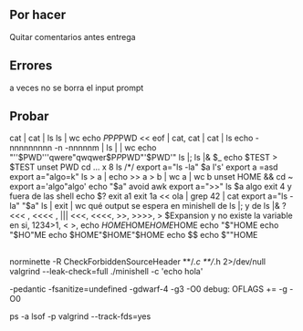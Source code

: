 
## Por hacer
Quitar comentarios antes entrega


## Errores
a veces no se borra el input prompt

## Probar
cat | cat | ls
ls | wc
echo $P$P$P$PWD
<< eof | cat, cat | cat | ls
echo -nnnnnnnnn -n -nnnnnm
|
ls | | wc
echo "''$PWD'''qwere"qwqwer$P$P$PWD"'$PWD'"
ls |;
ls |&
$_
echo $TEST > $TEST
unset PWD
cd ... x 8
ls /*/
export a="ls -la"
$a
l's'
export a =asd
export a="algo=k"
ls > a | echo >> a > b | wc a | wc b
unset HOME && cd ~
export a='algo"algo'
echo "$a"
avoid awk
export a=">>"
ls $a algo
exit 4 y fuera de las shell echo $?
exit a1
exit 1a
<< ola | grep 42 | cat
export a="ls -la"
"$a"
ls | exit | wc
qué output se espera en minishell de ls |;  y de ls |& ?
<<< ,  <<<< , |||
<<<, <<<<, >>, >>>>, > $Expansion y no existe la variable en si, 1234>1, < >,
echo $HOME$HOME$HOME$HOME
echo "$"HOME
echo "$HO"ME
echo $HOME"$HOME"$HOME
echo $$
echo $""HOME

##
norminette -R CheckForbiddenSourceHeader **/*.c **/*.h 2>/dev/null
valgrind --leak-check=full ./minishell -c 'echo hola'

-pedantic -fsanitize=undefined -gdwarf-4 -g3 -O0 debug: OFLAGS += -g -O0

ps -a
lsof -p <pid>
valgrind  --track-fds=yes
